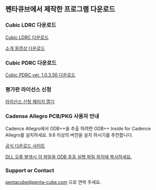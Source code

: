 ## 펜타큐브에서 제작한 프로그램 다운로드

### Cubic LDRC 다운로드

[Cubic LDRC 다운로드](https://github.com/penta-cube/ProgramDownload/blob/master/Download/CubicLDRC/Pentacube_CubicLDRC_1.0.00.0026.zip?raw=true)

[소개 동영상 다운로드](https://github.com/penta-cube/ProgramDownload/blob/master/Download/CubicLDRC/CubicLDRC.mp4?raw=true)


### Cubic PDRC 다운로드

[Cubic PDRC ver. 1.0.3.56 다운로드](https://github.com/penta-cube/ProgramDownload/blob/master/Download/CubicPDRC/Pentacube_CubicViewer_1.0.03.0056.zip?raw=true)

### 평가판 라이선스 신청

[라이선스 신청 페이지 열기](https://pentacube.atlassian.net/servicedesk/customer/portal/3)

### Cadense Allegro PCB/PKG 사용자 안내
Cadence Allegro에서 ODB++을 추출 하려면 ODB++ Inside for Cadence Allegro를 설치하세요. 9.6 이상의 버전을 설치 하시기를 추천합니다.

[공식 다운로드 사이트](http://www.odb-sa.com/downloads/)

[DLL 오류 발생시 이 파일을 ODB 추출 실행 파일 위치에 복사하세요.](https://github.com/penta-cube/ProgramDownload/blob/master/Download/Cadence2ODBExtractor/ODBInsideCadenceErrorFixDll.zip?raw=true)

### Support or Contact

pentacube@penta-cube.com 으로 연락 주세요.
